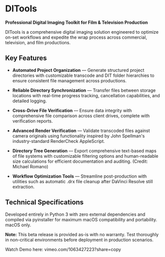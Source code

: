 # DITools

**Professional Digital Imaging Toolkit for Film & Television Production**

DITools is a comprehensive digital imaging solution engineered to optimize on-set workflows and expedite the wrap process across commercial, television, and film productions.

## Key Features

* **Automated Project Organization** — Generate structured project directories with customizable transcode and DIT folder hierarchies to ensure consistent file management across productions.

* **Reliable Directory Synchronization** — Transfer files between storage locations with real-time progress tracking, cancellation capabilities, and detailed logging.

* **Cross-Drive File Verification** — Ensure data integrity with comprehensive file comparison across client drives, complete with verification reports.

* **Advanced Render Verification** — Validate transcoded files against camera originals using functionality inspired by John Spellman's industry-standard RenderCheck AppleScript.

* **Directory Tree Generation** — Export comprehensive text-based maps of file systems with customizable filtering options and human-readable size calculations for efficient documentation and auditing. (Credit: Michael Romano)

* **Workflow Optimization Tools** — Streamline post-production with utilities such as automatic .drx file cleanup after DaVinci Resolve still extraction.

## Technical Specifications

Developed entirely in Python 3 with zero external dependencies and compiled via pyinstaller for maximum macOS compatibility and portability. macOS only.

**Note:** This beta release is provided as-is with no warranty. Test thoroughly in non-critical environments before deployment in production scenarios.

Watch Demo here: vimeo.com/1063427223?share=copy
